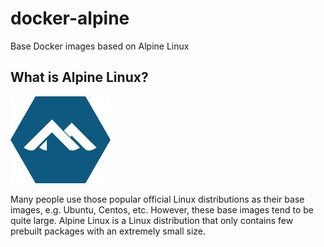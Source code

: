 # docker-alpine

Base Docker images based on Alpine Linux

## What is Alpine Linux?

![](https://raw.githubusercontent.com/1science/docker-alpine/latest/logo.png)

Many people use those popular official Linux distributions as their base images, e.g. Ubuntu, Centos, etc. However, these base images tend to be quite large. Alpine Linux is a Linux distribution that only contains few prebuilt packages with an extremely small size.

